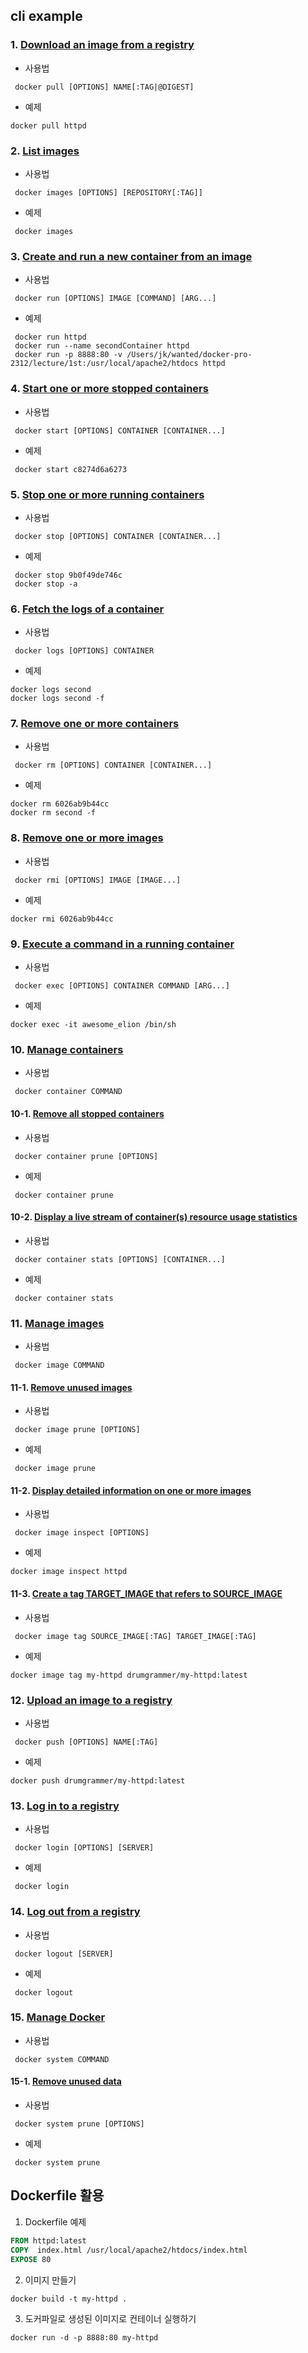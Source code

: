 ## cli example

### 1. [Download an image from a registry](https://docs.docker.com/engine/reference/commandline/pull/)
- 사용법
```shell
 docker pull [OPTIONS] NAME[:TAG|@DIGEST]
```
- 예제
```shell
docker pull httpd
```

### 2. [List images](https://docs.docker.com/engine/reference/commandline/images/)
- 사용법
```shell
 docker images [OPTIONS] [REPOSITORY[:TAG]]
```
- 예제
```shell
 docker images
```

### 3. [Create and run a new container from an image](https://docs.docker.com/engine/reference/commandline/run/)
- 사용법
```shell
 docker run [OPTIONS] IMAGE [COMMAND] [ARG...]
```
- 예제
```shell
 docker run httpd
 docker run --name secondContainer httpd
 docker run -p 8888:80 -v /Users/jk/wanted/docker-pro-2312/lecture/1st:/usr/local/apache2/htdocs httpd
```

### 4. [Start one or more stopped containers](https://docs.docker.com/engine/reference/commandline/start/)
- 사용법
```shell
 docker start [OPTIONS] CONTAINER [CONTAINER...]
```
- 예제
```shell
 docker start c8274d6a6273
```

### 5. [Stop one or more running containers](https://docs.docker.com/engine/reference/commandline/stop/)
- 사용법
```shell
 docker stop [OPTIONS] CONTAINER [CONTAINER...]
```
- 예제
```shell
 docker stop 9b0f49de746c
 docker stop -a
```

### 6. [Fetch the logs of a container](https://docs.docker.com/engine/reference/commandline/logs/)
- 사용법
```shell
 docker logs [OPTIONS] CONTAINER
```
- 예제
```shell
docker logs second
docker logs second -f
```

### 7. [Remove one or more containers](https://docs.docker.com/engine/reference/commandline/rm/)
- 사용법
```shell
 docker rm [OPTIONS] CONTAINER [CONTAINER...]
```
- 예제
```shell
docker rm 6026ab9b44cc
docker rm second -f
```

### 8. [Remove one or more images](https://docs.docker.com/engine/reference/commandline/rmi/)
- 사용법
```shell
 docker rmi [OPTIONS] IMAGE [IMAGE...]
```
- 예제
```shell
docker rmi 6026ab9b44cc
```

### 9. [Execute a command in a running container](https://docs.docker.com/engine/reference/commandline/exec/)
- 사용법
```shell
 docker exec [OPTIONS] CONTAINER COMMAND [ARG...]
```
- 예제
```shell
docker exec -it awesome_elion /bin/sh
```

### 10. [Manage containers](https://docs.docker.com/engine/reference/commandline/container/)
- 사용법
```shell
 docker container COMMAND
```

#### 10-1. [Remove all stopped containers](https://docs.docker.com/engine/reference/commandline/container_prune/)
- 사용법
```shell
 docker container prune [OPTIONS]
```
- 예제
```shell
 docker container prune
```

#### 10-2. [Display a live stream of container(s) resource usage statistics](https://docs.docker.com/engine/reference/commandline/container_stats/)
- 사용법
```shell
 docker container stats [OPTIONS] [CONTAINER...]
```
- 예제
```shell
 docker container stats
```

### 11. [Manage images](https://docs.docker.com/engine/reference/commandline/image/)
- 사용법
```shell
 docker image COMMAND
```

#### 11-1. [Remove unused images](https://docs.docker.com/engine/reference/commandline/image_prune/)
- 사용법
```shell
 docker image prune [OPTIONS]
```
- 예제
```shell
 docker image prune
```

#### 11-2. [Display detailed information on one or more images](https://docs.docker.com/engine/reference/commandline/image_inspect/)
- 사용법
```shell
 docker image inspect [OPTIONS]
```
- 예제
```shell
docker image inspect httpd
```

#### 11-3. [Create a tag TARGET_IMAGE that refers to SOURCE_IMAGE](https://docs.docker.com/engine/reference/commandline/image_tag/)
- 사용법
```shell
 docker image tag SOURCE_IMAGE[:TAG] TARGET_IMAGE[:TAG]
```
- 예제
```shell
docker image tag my-httpd drumgrammer/my-httpd:latest
```

### 12. [Upload an image to a registry](https://docs.docker.com/engine/reference/commandline/push/)
- 사용법
```shell
 docker push [OPTIONS] NAME[:TAG]
```
- 예제
```shell
docker push drumgrammer/my-httpd:latest
```

### 13. [Log in to a registry](https://docs.docker.com/engine/reference/commandline/login/)
- 사용법
```shell
 docker login [OPTIONS] [SERVER]
```
- 예제
```shell
 docker login
```

### 14. [Log out from a registry](https://docs.docker.com/engine/reference/commandline/logout/)
- 사용법
```shell
 docker logout [SERVER]
```
- 예제
```shell
 docker logout
```

### 15. [Manage Docker](https://docs.docker.com/engine/reference/commandline/system/)
- 사용법
```shell
 docker system COMMAND
```

#### 15-1. [Remove unused data](https://docs.docker.com/engine/reference/commandline/system_prune/)
- 사용법
```shell
 docker system prune [OPTIONS]
```
- 예제
```shell
 docker system prune
```

## Dockerfile 활용
1. Dockerfile 예제
```Dockerfile
FROM httpd:latest
COPY  index.html /usr/local/apache2/htdocs/index.html
EXPOSE 80
```
2. 이미지 만들기
```shell
docker build -t my-httpd .
```
3. 도커파일로 생성된 이미지로 컨테이너 실행하기
```shell
docker run -d -p 8888:80 my-httpd
```
